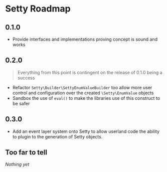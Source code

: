 # Setty Roadmap

## 0.1.0

- Provide interfaces and implementations proving concept is sound and works

## 0.2.0

> Everything from this point is contingent on the release of 0.1.0 being a success

- Refactor `Setty\Builder\SettyEnumValueBuilder` too allow more user control and configuration over the created `\Setty\EnumValue` objects
- Sandbox the use of `eval()` to make the libraries use of this construct to be safer

## 0.3.0

- Add an event layer system onto Setty to allow userland code the ability to plugin to the generation of Setty objects.

## Too far to tell

*Nothing yet*
